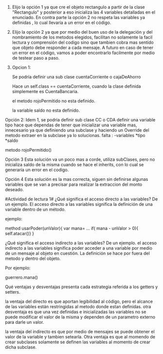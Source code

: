 1) Elijo la opción 1 ya que cre el objeto rectangulo a partir de la clase "Rectangulo" y posterior a eso inicializa las 4 variables detalladas en el enunciado.
     En contra parte la opción 2 no respeta las variables ya definidas , lo cual llevaría a un error en el código.
     
2) Elijo la opción 2 ya que por medio del buen uso de la delegación y del nombramiento de los metodos elegidos, facilitan no solamente la facil lectura y comprensión del codigo  sino que tambien cobra mas sentido que  objeto debe responder a cada mensaje. A futuro en caso de tener un error en el código, vamos a poder encontrarlo facilmente por medio de testear paso a paso.

3) Opcion 1: 
   
   Se podría definir una sub clase cuentaCorriente o cajaDeAhorro
   
   Hace un self.class == cuentaCorriente, cuando la clase definida simplemente es CuentaBancaria.

   el metodo rojoPermitido no esta definido.
   
   la variable saldo no esta definido.


  Opción 2:
  Idem 1, se podria definir sub clase CC o CDA
  definir una variable tipo hace que dependas de tener que inicializar una variable mas, innecesario ya que definiendo una subclase y haciendo un Override del metodo extraer en la subclase ya lo solucionas. 
  falta : 
  -variables
   *tipo
   *saldo
   
  metodo rojoPermitido()
   
  Opción 3
  Esta solución va un poco mas a corde, utiliza subClases, pero no inicializa saldo de la misma cuando se hace el inherits, con lo cual se generaría un error en el       codigo.
    
  Opción 4
  Esta solución es la mas correcta, siguen sin  definirse algunas variables que se van a precisar para realizar la extraccion del monto deseado.
   
    
   #Actividad de lectura 1# 
   ¿Qué significa el acceso directo a las variables? De un ejemplo. 
   El acceso directo a las variables significa la definición de una variable dentro de un método.
   
   ejemplo:
   
   method usarPoder(unValor){
   var mana= ...
   if( mana - unValor > 0){ self.atacar()}
   }
   
   
   ¿Qué significa el acceso indirecto a las variables? De un ejemplo. 
   el acceso indirecto a las variables significa poder acceder a una variable por medio de un mensaje al objeto en cuestión. La definición se hace por fuera del metodo    y dentro del objeto.
   
   Por ejemplo:
   
   guerrero.mana()
   
   
   Qué ventajas y desventajas presenta cada estrategia referida a los getters y setters.
   
   la ventaja del directo es que aportan legibilidad al código, pero el alcance de las variables están restringidas al metodo donde estan definidas.
   otra desventaja es que una vez definidas e inicializadas las variables no se puede modificar el valor de la misma y dependen de un parametro externo para darle un      valor.
   
   la ventaja del indirecto es que por medio de mensajes se puede obtener el valor de la variable y tambien setearla. Otra ventaja es que al momendo de crear subclases solamente se definen las variables al momento de crear dicha subclase.

